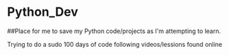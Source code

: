 # Python_Dev

##Place for me to save my Python code/projects as I'm attempting to learn.

Trying to do a sudo 100 days of code following videos/lessions found online
